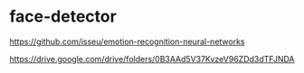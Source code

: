 # face-detector


https://github.com/isseu/emotion-recognition-neural-networks

https://drive.google.com/drive/folders/0B3AAd5V37KvzeV96ZDd3dTFJNDA
